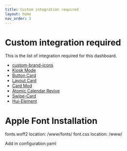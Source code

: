 ```yaml
---
title: Custom integration required
layout: home
nav_order: 3
---
```


# Custom integration required

This is the list of integration required for this dashboard.

* [custom-brand-icons](https://github.com/elax46/custom-brand-icons)
* [Kiosk Mode](https://github.com/NemesisRE/kiosk-mode)
* [Button Card](https://github.com/custom-cards/button-card)
* [Layout Card](https://github.com/thomasloven/lovelace-layout-card)
* [Card Mod](https://github.com/thomasloven/lovelace-card-mod)
* [Atomic Calendar Revive](https://github.com/totaldebug/atomic-calendar-revive)
* [Swipe-Card](https://github.com/bramkragten/swipe-card)
* [Hui-Element](https://github.com/thomasloven/lovelace-hui-element)


# Apple Font Installation 

fonts.woff2 location: /www/fonts/
font.css location: /www/

Add in configuration.yaml